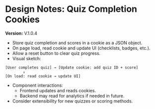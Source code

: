 # Design Notes: Quiz Completion Cookies

**Version:** V.1.0.4

- Store quiz completion and scores in a cookie as a JSON object.
- On page load, read cookie and update UI (checklists, badges, etc.).
- Allow a reset button to clear quiz progress.
- Visual sketch:

```
[User completes quiz] → [Update cookie: add quiz ID + score]
        ↓
[On load: read cookie → update UI]
```

- Component interactions:
  - Frontend updates and reads cookies.
  - Backend may read for analytics if needed in future.
- Consider extensibility for new quizzes or scoring methods.
